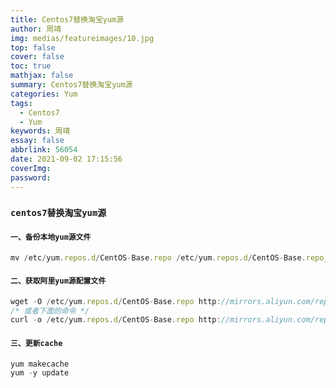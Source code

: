 ```yaml
---
title: Centos7替换淘宝yum源
author: 周靖
img: medias/featureimages/10.jpg
top: false
cover: false
toc: true
mathjax: false
summary: Centos7替换淘宝yum源
categories: Yum
tags:
  - Centos7
  - Yum
keywords: 周靖
essay: false
abbrlink: 56054
date: 2021-09-02 17:15:56
coverImg:
password:
---
```


### `centos7替换淘宝yum源`

#### `一、备份本地yum源文件`
```js
mv /etc/yum.repos.d/CentOS-Base.repo /etc/yum.repos.d/CentOS-Base.repo_bak
```

#### `二、获取阿里yum源配置文件`
```js
wget -O /etc/yum.repos.d/CentOS-Base.repo http://mirrors.aliyun.com/repo/Centos-7.repo
/* 或者下面的命令 */
curl -o /etc/yum.repos.d/CentOS-Base.repo http://mirrors.aliyun.com/repo/Centos-7.repo
```

#### `三、更新cache`
```js
yum makecache
yum -y update
```
